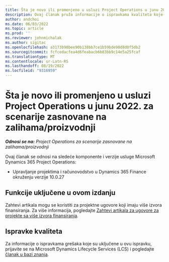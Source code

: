 ```yaml
---
title: Šta je novo ili promenjeno u usluzi Project Operations u junu 2022. za scenarije zasnovane na zalihama/proizvodnji
description: Ovaj članak pruža informacije o ispravkama kvaliteta koje su dostupne u izdanju za jun 2022. usluge Project Operations za scenarije zasnovane na zalihama/proizvodnji.
author: andchoi
ms.date: 06/03/2022
ms.topic: article
ms.prod: ''
ms.reviewer: johnmichalak
ms.author: sigitac
ms.openlocfilehash: a3173b98bee90b138bb7ce1b59bde90d8d0f5db2
ms.sourcegitcommit: fcfcedacfea4d6feabacb6b83bb9c14e5a25fcaf
ms.translationtype: MT
ms.contentlocale: sr-Latn-RS
ms.lasthandoff: 08/19/2022
ms.locfileid: "9316959"
---
```

# <a name="whats-new-or-changed-in-project-operations-june-2022-for-stockedproduction-based-scenarios"></a>Šta je novo ili promenjeno u usluzi Project Operations u junu 2022. za scenarije zasnovane na zalihama/proizvodnji

_**Odnosi se na:** Project Operations za scenarije zasnovane na zalihama/proizvodnji_

Ovaj članak se odnosi na sledeće komponente i verzije usluge Microsoft Dynamics 365 Project Operations:

- Upravljanje projektima i računovodstvo u Dynamics 365 Finance okruženju verzije 10.0.27

## <a name="features-included-in-this-release"></a>Funkcije uključene u ovom izdanju

Zahtevi artikala mogu se koristiti za projektne ugovore koji imaju više izvora finansiranja. Za više informacija, pogledajte [Zahtevi artikala za ugovore za projekte sa više izvora finansiranja](../multiple-funding-sources-item-req.md).

## <a name="quality-updates"></a>Ispravke kvaliteta

Za informacije o ispravkama grešaka koje su uključene u ovu ispravku, prijavite se na Microsoft Dynamics Lifecycle Services (LCS) i pogledajte [članak u bazi znanja](https://fix.lcs.dynamics.com/Issue/Details?bugId=673271).
